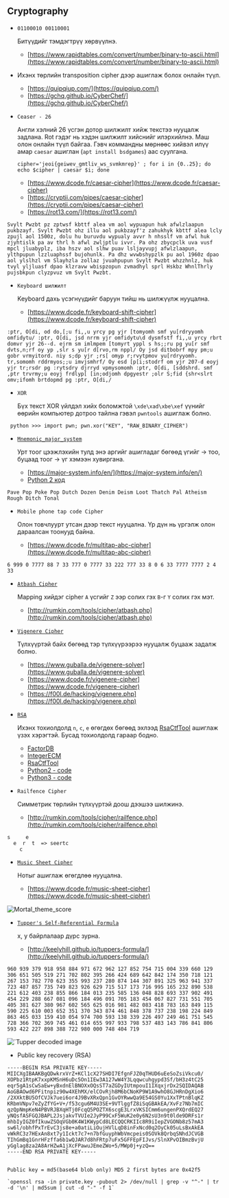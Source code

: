 Cryptography
-----------------------

* `01100010 00110001`

	Битүүдийг тэмдэгтрүү хөрвүүлнэ.
	* [https://www.rapidtables.com/convert/number/binary-to-ascii.html](https://www.rapidtables.com/convert/number/binary-to-ascii.html)
	
* Ихэнх төрлийн transposition cipher дээр ашиглаж болох онлайн түүл. 
	* [https://quipqiup.com/](https://quipqiup.com/)
	* [https://gchq.github.io/CyberChef/](https://gchq.github.io/CyberChef/)

* `Ceaser - 26`

	Англи хэлний 26 үсгэн дотор шилжилт хийж текстээ нууцалж задлана. Rot гэдэг нь хэдэн шилжилт хийснийг илэрхийлнэ. Маш олон онлайн түүл байгаа. Гэвч коммандны мөрнөөс хийвэл илүү амар `caesar` ашиглан (`apt install bsdgames`) аас суулгана. 
	
	```cipher='jeoi{geiwev_gmtliv_ws_svmkmrep}' ; for i in {0..25}; do echo $cipher | caesar $i; done```
	
	* [https://www.dcode.fr/caesar-cipher](https://www.dcode.fr/caesar-cipher)
	* [https://cryptii.com/pipes/caesar-cipher](https://cryptii.com/pipes/caesar-cipher)
	* [https://rot13.com/](https://rot13.com/)
``` 
Svylt Pwzbt pz zptwsf kbttf alea vm aol wypuapun huk afwlzlaapun pukbzayf. Svylt Pwzbt ohz illu aol pukbzayf'z zahukhyk kbttf alea lcly zpujl aol 1500z, dolu hu buruvdu wypualy avvr h nhsslf vm afwl huk zjyhtislk pa av thrl h afwl zwljptlu ivvr. Pa ohz zbycpclk uva vusf mpcl jluabyplz, iba hszv aol slhw puav lsljayvupj afwlzlaapun, ylthpupun lzzluaphssf bujohunlk. Pa dhz wvwbshypzlk pu aol 1960z dpao aol ylslhzl vm Slayhzla zollaz jvuahpupun Svylt Pwzbt whzzhnlz, huk tvyl yljluasf dpao klzravw wbispzopun zvmadhyl sprl Hskbz WhnlThrly pujsbkpun clyzpvuz vm Svylt Pwzbt.
```
	
* `Keyboard шилжилт`

	Keyboard дахь үсэгнүүдийг баруун тийш нь шилжүүлж нууцална.
	* [https://www.dcode.fr/keyboard-shift-cipher](https://www.dcode.fr/keyboard-shift-cipher)
``` 
:ptr, O[di, od do,[;u fi,,u yrcy pg yjr [tomyomh smf yu[rdryyomh omfidytu/ :ptr, O[di, jsd nrrm yjr omfidytu\d dysmfstf fi,,u yrcy rbrt domvr yjr 26--d. ejrm sm imlmpem [tomyrt yppl s hs;;ru pg yu[r smf dvts,n;rf oy yp ,slr s yu[r d[rvo,rm nppl/ Oy jsd ditbobrf mpy pm;u gobr vrmyitord. niy s;dp yjr ;rs[ omyp r;rvytpmov yu[rdryyomh. tr,somomh rddrmyos;;u imvjsmhrf/ Oy esd [p[i;stodrf om yjr 207-d eoyj yjr tr;rsdr pg :rytsdry djrryd vpmysomomh :ptr, O[di, [sddshrd. smf ,ptr trvrmy;u eoyj frdlyp[ [in;odjomh dpgyestr ;olr S;fid {shr<slrt omv;ifomh brtdopmd pg :ptr, O[di,/
```

* `XOR`
	
	Бүх текст XOR үйлдэл хийх боломжтой `\xde\xad\xbe\xef` үүнийг өөрийн компьютер дотроо тайлна гэвэл `pwntools` ашиглаж болно.
```
 python >>> import pwn; pwn.xor("KEY", "RAW_BINARY_CIPHER")
 ```
 
* [`Mnemonic_major_system`](https://en.wikipedia.org/wiki/Mnemonic_major_system)
 
 	Урт тоог цээжлэхийн тулд энэ аргийг ашигладаг бөгөөд үгийг -> тоо, буцаад тоог -> үг хэмээн хувиргана.
	* [https://major-system.info/en/](https://major-system.info/en/)
	* [Python 2 код](https://github.com/ByamB4/CaptureTheFlagTool/blob/master/Cryptography/Major_System_Database.py)
```
Pave Pop Poke Pop Dutch Dozen Denim Deism Loot Thatch Pal Atheism Rough Ditch Tonal
```

* `Mobile phone tap code Cipher `

	Олон товчлуурт утсан дээр текст нууцална. Үр дүн нь үргэлж олон дараалсан тоонууд байна.
	* [https://www.dcode.fr/multitap-abc-cipher](https://www.dcode.fr/multitap-abc-cipher)
	
```
6 999 0 7777 88 7 33 777 0 7777 33 222 777 33 8 0 6 33 7777 7777 2 4 33
```


* [`Atbash Cipher`](https://en.wikipedia.org/wiki/Atbash)

	Mapping хийдэг cipher `A` үсгийг `Z` ээр солих гэх `B`-г `Y` солих гэх мэт.
	* [http://rumkin.com/tools/cipher/atbash.php](http://rumkin.com/tools/cipher/atbash.php)
	
* [`Vigenere Cipher`](https://en.wikipedia.org/wiki/Vigen%C3%A8re_cipher)

	Түлхүүртэй байх бөгөөд тэр түлхүүрээрээ нууцалж буцааж задалж болно.
	* [https://www.guballa.de/vigenere-solver](https://www.guballa.de/vigenere-solver)
	* [https://www.dcode.fr/vigenere-cipher](https://www.dcode.fr/vigenere-cipher)
	* [https://f00l.de/hacking/vigenere.php](https://f00l.de/hacking/vigenere.php)
	
* [`RSA`](https://en.wikipedia.org/wiki/RSA_(cryptosystem))

	Ихэнх тохиолдолд `n`, `c`, `e` өгөгдөх бөгөөд эхлээд [RsaCtfTool](https://github.com/Ganapati/RsaCtfTool) ашиглаж үзэх хэрэгтэй. Бусад тохиолдолд гараар бодно.
	* [FactorDB](http://factordb.com/)
	* [IntegerECM](https://www.alpertron.com.ar/ECM.HTM)
	* [RsaCtfTool](https://github.com/Ganapati/RsaCtfTool)
	* [Python2 - code](https://github.com/ByamB4/CaptureTheFlagTool/blob/master/Cryptography/RSA/python2.py)
	* [Python3 - code](https://github.com/ByamB4/CaptureTheFlagTool/blob/master/Cryptography/RSA/python3.py)
	
* `Railfence Cipher`
	
	Симметрик төрлийн түлхүүртэй доош дээшээ шилжинэ.
	* [http://rumkin.com/tools/cipher/railfence.php](http://rumkin.com/tools/cipher/railfence.php)
```
s     e
  e  r  t  => seertc 
    c 
```

* [`Music Sheet Cipher`](https://en.wikipedia.org/wiki/Musical_cryptogram)

	Нотыг ашиглаж өгөгдлөө нууцална.
	* [https://www.dcode.fr/music-sheet-cipher](https://www.dcode.fr/music-sheet-cipher)
	
![`Mortal_theme_score`](https://github.com/ByamB4/CaptureTheFlagTool/blob/master/Cryptography/img/Mortal_theme_score.jpg)

* [`Tupper's Self-Referential Formula`](https://en.wikipedia.org/wiki/Tupper%27s_self-referential_formula)

	x, y байрлалаар дүрс зурна. 
	* [http://keelyhill.github.io/tuppers-formula/](http://keelyhill.github.io/tuppers-formula/)
	
```
960 939 379 918 958 884 971 672 962 127 852 754 715 004 339 660 129 306 651 505 519 271 702 802 395 266 424 689 642 842 174 350 718 121 267 153 782 770 623 355 993 237 280 874 144 307 891 325 963 941 337 723 487 857 735 749 823 926 629 715 517 173 716 995 165 232 890 538 221 612 403 238 855 866 184 013 235 585 136 048 828 693 337 902 491 454 229 288 667 081 096 184 496 091 705 183 454 067 827 731 551 705 405 381 627 380 967 602 565 625 016 981 482 083 418 783 163 849 115 590 225 610 003 652 351 370 343 874 461 848 378 737 238 198 224 849 863 465 033 159 410 054 974 700 593 138 339 226 497 249 461 751 545 728 366 702 369 745 461 014 655 997 933 798 537 483 143 786 841 806 593 422 227 898 388 722 980 000 748 404 719
```
	
![`Tupper decoded image](https://github.com/ByamB4/CaptureTheFlagTool/blob/master/Cryptography/img/Tupper's_self_referential_formula_plot.svg)

* Public key recovery (RSA)

```
-----BEGIN RSA PRIVATE KEY-----
MIICXgIBAAKBgQDwkrxVrZ+KCl1cX27SHDI7EfgnFJZ0qTHUD6uEeSoZsiVkcu0/
XOPbz1RtpK7xxpKMSnH6uDc5On1IEw3A127wW4Y3Lqqwcuhgypd3Sf/bH3z4tC25
eqr5gA1sCwSaEw+yBxdnElBNOXxOQsST7aZGDyIUtmpouI1IXqxjrDx2SQIDAQAB
AoGBAOwd6PFitnpiz90w4XEhMX/elCOvRjh8M6bCNoKP9W1A9whO8GJHRnDgXio6
/2XXktBU5OfCVJk7uei6or4J9BvXRxQpn1GvOYRwwQa9E54GS0Yu1XxTPtnBlqKZ
KRbmVNpv7eZyZfYG+V+/f53cgu6M4U3SE+9VTlggfZ8iSqGBAkEA/XvFz7Nb7mIC
qzQpNmpKeN4PBVRJBXqHTj0FcqQ5POZTX6scgE3LrxVKSICmm6ungenPXQrdEQ27
yNQsfASFGQJBAPL2JsjakvTVUIe2JyP99CxF5WuK2e0y6N2sU3n9t0lde9DRFs1r
mhbIyIGZ0fIkuwZSOqVGb0K4W1KWypCd8LECQQCRKIIc8R9iIepZVGONb8z57mA3
sw6l/obhfPxTrEvC3js8e+a0atiLiOujHVlLqD8inFxNcd0q2OyCk05uLsBxAkEA
vWkRC3z7HExAn8xt7y1Ickt7c7+n7bfGuyphWbVmcpeis0SOVk8QrbqSNhdJCVGB
TIhGmBq1GnrHFzffa6b1wQJAR7d8hFRtp7uFx5GFFEpFIJvs/SlnXPvOIBmzBvjU
yGglag8za2A8ArHZwA1jXcFPawuJEmeZWo+5/MWp0j+yzQ==
-----END RSA PRIVATE KEY-----


Public key = md5(base64 blob only) MD5 2 first bytes are 0x42f5
```
	`openssl rsa -in private.key -pubout 2> /dev/null | grep -v "^-" | tr -d '\n' | md5sum | cut -d "-" -f 1`
	
	
